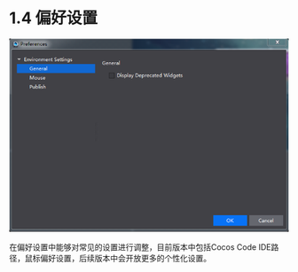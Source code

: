 # 1.4 偏好设置


![Image](res/image024.png)

在偏好设置中能够对常见的设置进行调整，目前版本中包括Cocos Code IDE路径，鼠标偏好设置，后续版本中会开放更多的个性化设置。